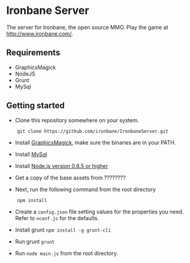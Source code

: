 Ironbane Server
============================================

The server for Ironbane, the open source MMO.
Play the game at <http://www.ironbane.com/>.

## Requirements
* GraphicsMagick
* NodeJS
* Grunt
* MySql

## Getting started

* Clone this repository somewhere on your system.

```
    git clone https://github.com/ironbane/IronbaneServer.git
```

* Install [GraphicsMagick](http://www.graphicsmagick.org/), make sure the binaries are in your PATH.

* Install [MySql](http://dev.mysql.com/downloads/mysql/)

* Install [Node.js version 0.8.5 or higher](http://nodejs.org/download/)

* Get a copy of the base assets from ????????

* Next, run the following command from the root directory

```
    npm install
```

* Create a ```config.json``` file setting values for the properties you need. Refer to ```nconf.js``` for the defaults.

* Install grunt ``` npm install -g grunt-cli ```

* Run grunt ``` grunt ```

* Run ```node main.js``` from the root directory.
